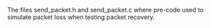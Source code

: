 The files send_packet.h and send_packet.c where pre-code used to simulate packet loss when testing packet recovery.
